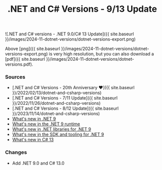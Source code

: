 ﻿---
layout: post
title: .NET and C# Versions - 9/13 Update
---

![.NET and C# versions - .NET 9.0/C# 13 Update]({{ site.baseurl }}/images/2024-11-dotnet-versions/dotnet-versions-export.png)

Above [png]({{ site.baseurl
}}/images/2024-11-dotnet-versions/dotnet-versions-export.png) is very high
resolution, but you can also download a [pdf]({{ site.baseurl
}}/images/2024-11-dotnet-versions/dotnet-versions.pdf).

### Sources
* [.NET and C# Versions - 20th Anniversary ♥]({{ site.baseurl }}/2022/02/13/dotnet-and-csharp-versions)
* [.NET and C# Versions - 7/11 Update]({{ site.baseurl }}/2022/11/26/dotnet-and-csharp-versions)
* [.NET and C# Versions - 8/12 Update]({{ site.baseurl }}/2023/11/14/dotnet-and-csharp-versions)
* [What's new in .NET 9](https://learn.microsoft.com/en-us/dotnet/core/whats-new/dotnet-9/overview)
* [What's new in the .NET 9 runtime](https://learn.microsoft.com/en-us/dotnet/core/whats-new/dotnet-9/runtime)
* [What's new in .NET libraries for .NET 9](https://learn.microsoft.com/en-us/dotnet/core/whats-new/dotnet-9/libraries)
* [What's new in the SDK and tooling for .NET 9](https://learn.microsoft.com/en-us/dotnet/core/whats-new/dotnet-9/sdk)
* [What's new in C# 13](https://learn.microsoft.com/en-us/dotnet/csharp/whats-new/csharp-13)

### Changes
* Add .NET 9.0 and C# 13.0